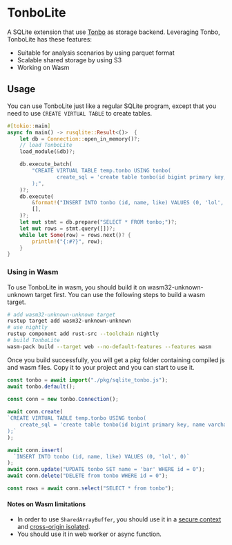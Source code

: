 
# TonboLite

A SQLite extension that use [Tonbo](https://github.com/tonbo-io/tonbo) as storage backend. Leveraging Tonbo, TonboLite has these features:

- Suitable for analysis scenarios by using parquet format
- Scalable shared storage by using S3 
- Working on Wasm

## Usage

You can use TonboLite just like a regular SQLite program, except that you need to use `CREATE VIRTUAL TABLE` to create tables.

```rust
#[tokio::main]
async fn main() -> rusqlite::Result<()>  {
    let db = Connection::open_in_memory()?;
    // load TonboLite
    load_module(&db)?;

    db.execute_batch(
        "CREATE VIRTUAL TABLE temp.tonbo USING tonbo(
                create_sql = 'create table tonbo(id bigint primary key, name varchar, like int)',
        );",
    )?;
    db.execute(
        &format!("INSERT INTO tonbo (id, name, like) VALUES (0, 'lol', 1)"),
        [],
    )?;
    let mut stmt = db.prepare("SELECT * FROM tonbo;")?;
    let mut rows = stmt.query([])?;
    while let Some(row) = rows.next()? {
        println!("{:#?}", row);
    }
}
```


### Using in Wasm

To use TonboLite in wasm, you should build it on wasm32-unknown-unknown target first. You can use the following steps to build a wasm target.

```sh
# add wasm32-unknown-unknown target
rustup target add wasm32-unknown-unknown
# use nightly
rustup component add rust-src --toolchain nightly
# build TonboLite
wasm-pack build --target web --no-default-features --features wasm
```

Once you build successfully, you will get a *pkg* folder containing compiled js and wasm files. Copy it to your project and you can start to use it.

```js
const tonbo = await import("./pkg/sqlite_tonbo.js");
await tonbo.default();
  
const conn = new tonbo.Connection();

await conn.create(
`CREATE VIRTUAL TABLE temp.tonbo USING tonbo(
    create_sql = 'create table tonbo(id bigint primary key, name varchar, like int)',
);`
);

await conn.insert(
  `INSERT INTO tonbo (id, name, like) VALUES (0, 'lol', 0)`
);
await conn.update("UPDATE tonbo SET name = 'bar' WHERE id = 0");
await conn.delete("DELETE from tonbo WHERE id = 0");

const rows = await conn.select("SELECT * from tonbo");
```

#### Notes on Wasm limitations
- In order to use `SharedArrayBuffer`, you should use it in a [secure context](https://developer.mozilla.org/en-US/docs/Web/Security/Secure_Contexts) and [cross-origin isolated](https://developer.mozilla.org/en-US/docs/Web/API/Window/crossOriginIsolated).
- You should use it in web worker or async function.
